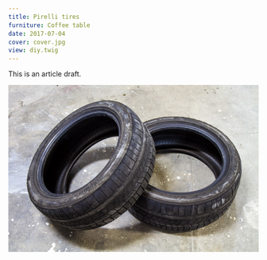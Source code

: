 ```yaml
---
title: Pirelli tires
furniture: Coffee table
date: 2017-07-04
cover: cover.jpg
view: diy.twig
---
```


This is an article draft.

![This is the cover](tires-with-dirty.jpg)
